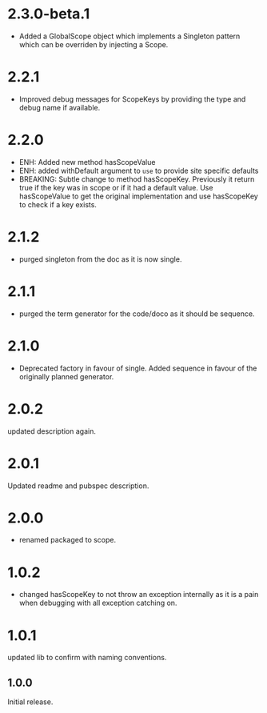 # 2.3.0-beta.1
- Added a GlobalScope object which implements a Singleton pattern which can be overriden by injecting a Scope.

# 2.2.1
- Improved debug messages for ScopeKeys by providing the type and debug name if available.

# 2.2.0
- ENH: Added new method hasScopeValue
- ENH: added withDefault argument to `use` to provide site specific defaults
- BREAKING: Subtle change to method hasScopeKey. Previously it return true if the key was in scope or if it had a default value.  Use hasScopeValue to get the original implementation and use hasScopeKey to check if a key exists.


# 2.1.2
- purged singleton from the doc as it is now single.

# 2.1.1
- purged the term generator for the code/doco as it should be sequence.

# 2.1.0
- Deprecated factory in favour of single. Added sequence in favour of the originally planned generator.

# 2.0.2
updated description again.
# 2.0.1
Updated readme and pubspec description.

# 2.0.0
- renamed packaged to scope.

# 1.0.2
- changed hasScopeKey to not throw an exception internally as it is a pain when debugging with all exception catching on.

# 1.0.1
updated lib to confirm with naming conventions.

## 1.0.0

Initial release.
